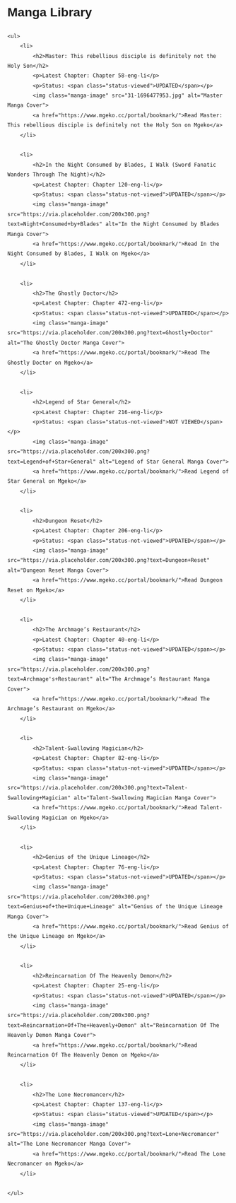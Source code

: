 <!DOCTYPE html>
<html lang="en">
<head>
    <meta charset="UTF-8">
    <meta name="viewport" content="width=device-width, initial-scale=1.0">
    <title>Manga Library</title>
    <style>
        body {
            font-family: Arial, sans-serif;
            line-height: 1.6;
            padding: 20px;
        }
        h2 {
            color: #333;
        }
        ul {
            list-style-type: none;
            padding-left: 0;
        }
        li {
            margin-bottom: 20px;
            border-bottom: 1px solid #ccc;
            padding-bottom: 10px;
        }
        p {
            margin: 5px 0;
        }
        .link {
            color: blue;
            text-decoration: underline;
            cursor: pointer;
        }
        .status-viewed {
            color: green;
            font-weight: bold;
        }
        .status-not-viewed {
            color: red;
            font-weight: bold;
        }
        .manga-image {
            max-width: 200px;
            height: auto;
            display: block;
            margin-bottom: 10px;
        }
    </style>
</head>
<body>
    <h1>Manga Library</h1>
    
    <ul>
        <li>
            <h2>Master: This rebellious disciple is definitely not the Holy Son</h2>
            <p>Latest Chapter: Chapter 58-eng-li</p>
            <p>Status: <span class="status-viewed">UPDATED</span></p>
            <img class="manga-image" src="31-1696477953.jpg" alt="Master Manga Cover">
            <a href="https://www.mgeko.cc/portal/bookmark/">Read Master: This rebellious disciple is definitely not the Holy Son on Mgeko</a>
        </li>
        
        <li>
            <h2>In the Night Consumed by Blades, I Walk (Sword Fanatic Wanders Through The Night)</h2>
            <p>Latest Chapter: Chapter 120-eng-li</p>
            <p>Status: <span class="status-not-viewed">UPDATED</span></p>
            <img class="manga-image" src="https://via.placeholder.com/200x300.png?text=Night+Consumed+by+Blades" alt="In the Night Consumed by Blades Manga Cover">
            <a href="https://www.mgeko.cc/portal/bookmark/">Read In the Night Consumed by Blades, I Walk on Mgeko</a>
        </li>
        
        <li>
            <h2>The Ghostly Doctor</h2>
            <p>Latest Chapter: Chapter 472-eng-li</p>
            <p>Status: <span class="status-not-viewed">UPDATEDD</span></p>
            <img class="manga-image" src="https://via.placeholder.com/200x300.png?text=Ghostly+Doctor" alt="The Ghostly Doctor Manga Cover">
            <a href="https://www.mgeko.cc/portal/bookmark/">Read The Ghostly Doctor on Mgeko</a>
        </li>
        
        <li>
            <h2>Legend of Star General</h2>
            <p>Latest Chapter: Chapter 216-eng-li</p>
            <p>Status: <span class="status-not-viewed">NOT VIEWED</span></p>
            <img class="manga-image" src="https://via.placeholder.com/200x300.png?text=Legend+of+Star+General" alt="Legend of Star General Manga Cover">
            <a href="https://www.mgeko.cc/portal/bookmark/">Read Legend of Star General on Mgeko</a>
        </li>
        
        <li>
            <h2>Dungeon Reset</h2>
            <p>Latest Chapter: Chapter 206-eng-li</p>
            <p>Status: <span class="status-not-viewed">UPDATED</span></p>
            <img class="manga-image" src="https://via.placeholder.com/200x300.png?text=Dungeon+Reset" alt="Dungeon Reset Manga Cover">
            <a href="https://www.mgeko.cc/portal/bookmark/">Read Dungeon Reset on Mgeko</a>
        </li>
        
        <li>
            <h2>The Archmage’s Restaurant</h2>
            <p>Latest Chapter: Chapter 40-eng-li</p>
            <p>Status: <span class="status-not-viewed">UPDATED</span></p>
            <img class="manga-image" src="https://via.placeholder.com/200x300.png?text=Archmage's+Restaurant" alt="The Archmage’s Restaurant Manga Cover">
            <a href="https://www.mgeko.cc/portal/bookmark/">Read The Archmage’s Restaurant on Mgeko</a>
        </li>
        
        <li>
            <h2>Talent-Swallowing Magician</h2>
            <p>Latest Chapter: Chapter 82-eng-li</p>
            <p>Status: <span class="status-not-viewed">UPDATED</span></p>
            <img class="manga-image" src="https://via.placeholder.com/200x300.png?text=Talent-Swallowing+Magician" alt="Talent-Swallowing Magician Manga Cover">
            <a href="https://www.mgeko.cc/portal/bookmark/">Read Talent-Swallowing Magician on Mgeko</a>
        </li>
        
        <li>
            <h2>Genius of the Unique Lineage</h2>
            <p>Latest Chapter: Chapter 76-eng-li</p>
            <p>Status: <span class="status-not-viewed">UPDATED</span></p>
            <img class="manga-image" src="https://via.placeholder.com/200x300.png?text=Genius+of+the+Unique+Lineage" alt="Genius of the Unique Lineage Manga Cover">
            <a href="https://www.mgeko.cc/portal/bookmark/">Read Genius of the Unique Lineage on Mgeko</a>
        </li>
        
        <li>
            <h2>Reincarnation Of The Heavenly Demon</h2>
            <p>Latest Chapter: Chapter 25-eng-li</p>
            <p>Status: <span class="status-not-viewed">UPDATED</span></p>
            <img class="manga-image" src="https://via.placeholder.com/200x300.png?text=Reincarnation+Of+The+Heavenly+Demon" alt="Reincarnation Of The Heavenly Demon Manga Cover">
            <a href="https://www.mgeko.cc/portal/bookmark/">Read Reincarnation Of The Heavenly Demon on Mgeko</a>
        </li>
        
        <li>
            <h2>The Lone Necromancer</h2>
            <p>Latest Chapter: Chapter 137-eng-li</p>
            <p>Status: <span class="status-viewed">UPDATED</span></p>
            <img class="manga-image" src="https://via.placeholder.com/200x300.png?text=Lone+Necromancer" alt="The Lone Necromancer Manga Cover">
            <a href="https://www.mgeko.cc/portal/bookmark/">Read The Lone Necromancer on Mgeko</a>
        </li>
        
    </ul>
</body>
</html>

